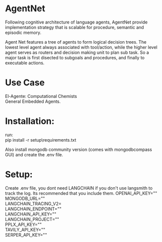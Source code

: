 # AgentNet
Following cognitive architecture of language agents, AgentNet provide implementation strategy that is scalable for procedure, semantic and episodic memory.  
  
Agent Net features a tree of agents to form logical decision trees. The lowest level agent always associated with tool/action, while the higher level agent serves as routers and decision making unit to plan sub task. So a major task is first disected to subgoals and procedures, and finally to executable actions. 

# Use Case
El-Agente: Computational Chemists    
General Embedded Agents.  

# Installation:   
run:  
pip install -r setup\requirements.txt  

Also install mongodb community version (comes with mongodbcompass GUI) and create the .env file. 

# Setup:
Create .env file, you dont need LANGCHAIN if you don't use langsmith to track the log. Its recommended that you include them. 
OPENAI_API_KEY="<your-openai-api-key>"  
MONGODB_URL="<your-mongodb-url>"  
LANGCHAIN_TRACING_V2=<true-or-false>  
LANGCHAIN_ENDPOINT="<langchain-endpoint>"  
LANGCHAIN_API_KEY="<your-langchain-api-key>"  
LANGCHAIN_PROJECT="<your-langchain-project-name>"  
PPLX_API_KEY="<your-pplx-api>"  
TAVILY_API_KEY="<your-tavily-api-key>"  
SERPER_API_KEY="<your-serper-api-key>"  